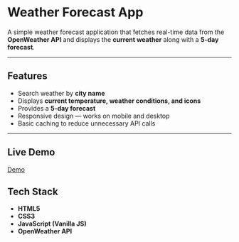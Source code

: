 # Weather Forecast App

A simple weather forecast application that fetches real-time data from the **OpenWeather API** and displays the **current weather** along with a **5-day forecast**.  

---

## Features
- Search weather by **city name**  
- Displays **current temperature, weather conditions, and icons**  
- Provides a **5-day forecast** 
- Responsive design — works on mobile and desktop  
- Basic caching to reduce unnecessary API calls  

---

## Live Demo
[Demo](https://yasminserag08.github.io/weather-app/)

## Tech Stack
- **HTML5**  
- **CSS3** 
- **JavaScript (Vanilla JS)**  
- **OpenWeather API**  

